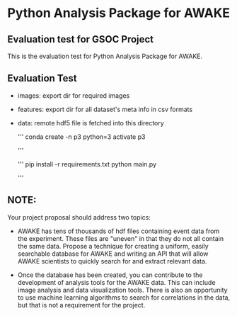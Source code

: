 # Python Analysis Package for AWAKE

## Evaluation test for GSOC Project

This is the evaluation test for Python Analysis Package for AWAKE. 

## Evaluation Test 

- images: export dir for required images
- features: export dir for all dataset's meta info in csv formats
- data: remote hdf5 file is fetched into this directory


    '''
    conda create -n p3 python=3
    activate p3
    
    '''

    '''
    pip install -r requirements.txt
    python main.py

    '''



## NOTE: 

Your project proposal should address two topics:

- AWAKE has tens of thousands of hdf files containing event data from the experiment. These files are "uneven" in that they do not all contain the same data. Propose a technique for creating a uniform, easily searchable database for AWAKE and writing an API that will allow AWAKE scientists to quickly search for and extract relevant data.

- Once the database has been created, you can contribute to the development of analysis tools for the AWAKE data. This can include image analysis and data visualization tools. There is also an opportunity to use machine learning algorithms to search for correlations in the data, but that is not a requirement for the project.


